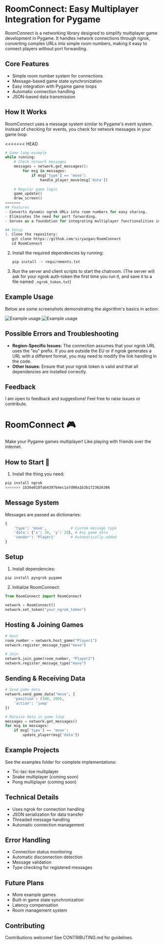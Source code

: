 # RoomConnect: Easy Multiplayer Integration for Pygame

RoomConnect is a networking library designed to simplify multiplayer game development in Pygame. It handles network connections through ngrok, converting complex URLs into simple room numbers, making it easy to connect players without port forwarding.

## Core Features
- Simple room number system for connections
- Message-based game state synchronization
- Easy integration with Pygame game loops
- Automatic connection handling
- JSON-based data transmission

## How It Works
RoomConnect uses a message system similar to Pygame's event system. Instead of checking for events, you check for network messages in your game loop:

<<<<<<< HEAD
```python
# Game loop example
while running:
    # Check network messages
    messages = network.get_messages():
        for msg in messages:
            if msg['type'] == 'move':
                handle_player_move(msg['data'])
    
    # Regular game logic
    game_update()
    draw_screen()
=======
## Features
- Converts dynamic ngrok URLs into room numbers for easy sharing.
- Eliminates the need for port forwarding.
- Serves as a foundation for integrating multiplayer functionalities into games or other network-based applications.

## Setup
1. Clone the repository:
   git clone https://github.com/siryazgan/RoomConnect
   cd RoomConnect
   ```
2. Install the required dependencies by running:
   ```bash
   pip install -r requirements.txt
   ```
3. Run the server and client scripts to start the chatroom. (The server will ask for your ngrok auth-token the first time you run it, and save it to a file named `.ngrok_token.txt`)

## Example Usage
Below are some screenshots demonstrating the algorithm's basics in action:

![Example usage](screenshots/screenshot1.png)
![Example usage](screenshots/screenshot2.png)

## Possible Errors and Troubleshooting
- **Region-Specific Issues:** The connection assumes that your ngrok URL uses the "eu" prefix. If you are outside the EU or if ngrok generates a URL with a different format, you may need to modify the link handling in the code.
- **Other Issues:** Ensure that your ngrok token is valid and that all dependencies are installed correctly.

## Feedback
I am open to feedback and suggestions! Feel free to raise issues or contribute.

# RoomConnect 🎮

Make your Pygame games multiplayer! Like playing with friends over the internet.

## How to Start 🚀

1. Install the thing you need:
```bash
pip install ngrok
>>>>>>> 1b36e018fab4397b4ec1a7d00a1b3b1723626386
```

## Message System
Messages are passed as dictionaries:
```python
{
    'type': 'move',           # Custom message type
    'data': {'x': 10, 'y': 20}, # Any game data
    'sender': 'Player1'       # Automatically added
}
```

## Setup
1. Install dependencies:
```bash
pip install pyngrok pygame
```

2. Initialize RoomConnect:
```python
from RoomConnect import RoomConnect

network = RoomConnect()
network.set_token("your_ngrok_token")
```

## Hosting & Joining Games
```python
# Host
room_number = network.host_game("Player1")
network.register_message_type("move")

# Join
network.join_game(room_number, "Player2")
network.register_message_type("move")
```

## Sending & Receiving Data
```python
# Send game data
network.send_game_data("move", {
    'position': (100, 200),
    'action': 'jump'
})

# Receive data in game loop
messages = network.get_messages()
for msg in messages:
    if msg['type'] == 'move':
        update_player(msg['data'])
```

## Example Projects
See the examples folder for complete implementations:
- Tic-tac-toe multiplayer
- Snake multiplayer (coming soon)
- Pong multiplayer (coming soon)

## Technical Details
- Uses ngrok for connection handling
- JSON serialization for data transfer
- Threaded message handling
- Automatic connection management

## Error Handling
- Connection status monitoring
- Automatic disconnection detection
- Message validation
- Type checking for registered messages

## Future Plans
- More example games
- Built-in game state synchronization
- Latency compensation
- Room management system

## Contributing
Contributions welcome! See CONTRIBUTING.md for guidelines.
